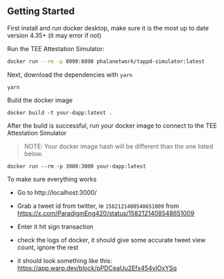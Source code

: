 ## Getting Started
First install and run docker desktop, make sure it is the most up to date version 4.35+ (it may error if not)

Run the TEE Attestation Simulator:

```bash
docker run --rm -p 8090:8090 phalanetwork/tappd-simulator:latest
```

Next, download the dependencies with `yarn`

```shell
yarn
```

Build the docker image
```shell
docker build -t your-dapp:latest .
```

After the build is successful, run your docker image to connect to the TEE Attestation Simulator
> NOTE: Your docker image hash will be different than the one listed below.
```shell
docker run --rm -p 3000:3000 your-dapp:latest
```

To make sure everything works
- Go to http://localhost:3000/
- Grab a tweet id from twitter, ie `1582121408548651009` from https://x.com/ParadigmEng420/status/1582121408548651009
- Enter it hit sign transaction
- check the logs of docker, it should give some accurate tweet view count, ignore the rest

- it should look something like this:
https://app.warp.dev/block/pPDCeaUu2Efx454vIOxYSq
